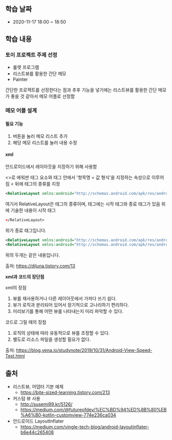 ## 학습 날짜

* 2020-11-17 18:00 ~ 18:50

## 학습 내용

### 토이 프로젝트 주제 선정

- 룰렛 프로그램
- 리스트뷰를 활용한 간단 메모
- Painter

간단한 프로젝트를 선정한다는 점과 추후 기능을 넣기에는 리스트뷰를 활용한 간단 메모가 좋을 것 같아서 메모 어플로 선정함

### 메모 어플 설계

#### 필요 기능

1. 버튼을 눌러 메모 리스트 추가
2. 해당 메모 리스트를 눌러 내용 수정

#### xml

안드로이드에서 레이아웃을 지정하기 위해 사용함

<>로 에워싼 태그 요소와 태그 안에서 '항목명 = 값 형식'을 지정하는 속성으로 이루어짐
< 뒤에 태그의 종류를 지정

```xml
<RelativeLayout xmlns:android="http://schemas.android.com/apk/res/android">
```

여기서 RelativeLayout은 태그의 종류이며, 태그에는 시작 태그와 종료 태그가 있음
위에 기술한 내용이 시작 태그

```xml
</RelativeLayout>
```

위가 종료 태그입니다.

```xml
<RelativeLayout xmlns:android="http://schemas.android.com/apk/res/android"></RelativeLayout>
<RelativeLayout xmlns:android="http://schemas.android.com/apk/res/android"/>
```

위의 두개는 같은 내용입니다.

출처: <https://djluna.tistory.com/13>

**xml과 코드의 장단점**

xml의 장점
1. 뷰를 재사용하거나 다른 레이아웃에서 가져다 쓰기 쉽다.
2. 뷰가 로직과 분리되어 있어서 장기적으로 고나리하기 편리하다.
3. 미리보기를 통해 어떤 뷰를 나타내는지 미리 파악할 수 있다.

코드로 그릴 때의 장점
1. 로직의 상태에 따라 유동적으로 뷰를 조정할 수 있다.
2. 별도로 리소스 파일을 생성할 필요가 없다.

출처: <https://blog.yena.io/studynote/2019/10/31/Android-View-Speed-Test.html>



## 출처

- 리스트뷰, 어댑터 기본 예제
	- <https://bite-sized-learning.tistory.com/213>
- 커스텀 뷰 사용
	- <http://susemi99.kr/5126/>
	- <https://medium.com/@futureofdev/%EC%BD%94%ED%8B%80%EB%A6%B0-kotlin-customview-774e236ca034>
- 안드로이드 LayoutInflater
	- <https://medium.com/vingle-tech-blog/android-layoutinflater-b6e44c265408>
